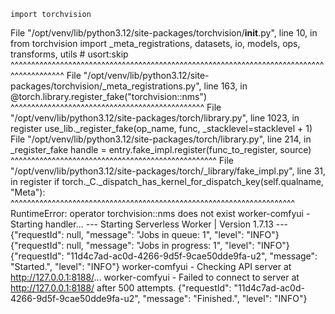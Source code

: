     import torchvision

File "/opt/venv/lib/python3.12/site-packages/torchvision/**init**.py", line 10, in <module>
from torchvision import \_meta_registrations, datasets, io, models, ops, transforms, utils # usort:skip
^^^^^^^^^^^^^^^^^^^^^^^^^^^^^^^^^^^^^^^^^^^^^^^^^^^^^^^^^^^^^^^^^^^^^^^^^^^^^^^^^^^^^^^^^
File "/opt/venv/lib/python3.12/site-packages/torchvision/\_meta_registrations.py", line 163, in <module>
@torch.library.register_fake("torchvision::nms")
^^^^^^^^^^^^^^^^^^^^^^^^^^^^^^^^^^^^^^^^^^^^^^^
File "/opt/venv/lib/python3.12/site-packages/torch/library.py", line 1023, in register
use_lib.\_register_fake(op_name, func, \_stacklevel=stacklevel + 1)
File "/opt/venv/lib/python3.12/site-packages/torch/library.py", line 214, in \_register_fake
handle = entry.fake_impl.register(func_to_register, source)
^^^^^^^^^^^^^^^^^^^^^^^^^^^^^^^^^^^^^^^^^^^^^^^^^^
File "/opt/venv/lib/python3.12/site-packages/torch/\_library/fake_impl.py", line 31, in register
if torch.\_C.\_dispatch_has_kernel_for_dispatch_key(self.qualname, "Meta"):
^^^^^^^^^^^^^^^^^^^^^^^^^^^^^^^^^^^^^^^^^^^^^^^^^^^^^^^^^^^^^^^^^^^^^
RuntimeError: operator torchvision::nms does not exist
worker-comfyui - Starting handler...
--- Starting Serverless Worker | Version 1.7.13 ---
{"requestId": null, "message": "Jobs in queue: 1", "level": "INFO"}
{"requestId": null, "message": "Jobs in progress: 1", "level": "INFO"}
{"requestId": "11d4c7ad-ac0d-4266-9d5f-9cae50dde9fa-u2", "message": "Started.", "level": "INFO"}
worker-comfyui - Checking API server at http://127.0.0.1:8188/...
worker-comfyui - Failed to connect to server at http://127.0.0.1:8188/ after 500 attempts.
{"requestId": "11d4c7ad-ac0d-4266-9d5f-9cae50dde9fa-u2", "message": "Finished.", "level": "INFO"}
